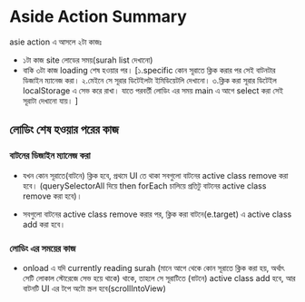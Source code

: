 # Aside Action Summary
asie action এ আসলে ২টা কাজঃ
- ১টা কাজ site লোডের সময়(surah list দেখানো)
- বাকি ৩টা কাজ loading শেষ হওয়ার পর।
[১.specific কোন সূরাতে ক্লিক করার পর সেই বাটনটার ডিজাইন ম্যানেজ করা। 
 ২.মেইনে সে সূরার ডিটেইলটা ইমিডিয়েটলি দেখানো। 
 ৩.ক্লিক করা সূরার ডিটেইল localStorage এ সেভ করে রাখা। যাতে পরবর্তী লোডিং এর সময় main এ আগে select করা সেই সূরাটা দেখানো যায়।
]
 
 ## লোডিং শেষ হওয়ার পরের কাজ
 ### বাটনের ডিজাইন ম্যানেজ করা
- যখন কোন সূরাতে(বাটনে) ক্লিক হবে, প্রথমে UI তে থাকা সবগুলো বাটনের active class remove করা হবে। (querySelectorAll দিয়ে then forEach চালিয়ে প্রতিটু বাটনের active class remove করা হবে)।

- সবগুলো বাটনের active class remove করার পর, ক্লিক করা বাটনে(e.target) এ active class add করা হবে।

### লোডিং এর সময়ের কাজ
- onload এ যদি currently reading surah (মানে আগে থেকে কোন সূরাতে ক্লিক করা হয়, অর্থাৎ সেটি লোকাল স্টোরেজে সেভ হয়ে থাকে) থাকে, তাহলে সে সূরাটিতে (বাটনে)   active class add হবে, আর বাটনটি UI এর টপে অটো স্ক্রল হবে(scrollIntoView)
 